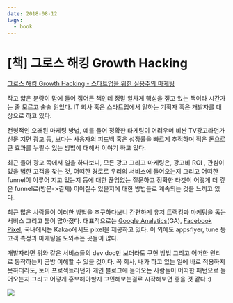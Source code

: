 ```yaml
---
date: 2018-08-12
tags: 
  - book
---
```


# [책] 그로스 해킹 Growth Hacking

[그로스 해킹 Growth Hacking - 스타트업을 위한 실용주의 마케팅](http://book.daum.net/detail/book.do?bookid=KOR9788966189311)

작고 얇은 분량이 맘에 들어 집어든 책인데 정말 알차게 핵심을 짚고 있는 책이라 시간가는 줄 모르고 술술 읽었다. IT 회사 혹은 스타트업에서 일하는 기획자 혹은 개발자를 대상으로 하고 있다. 

전형적인 오래된 마케팅 방법, 예를 들어 정확한 타게팅이 어려우며 비싼 TV광고라던가 신문 지면 광고 등, 보다는 사용자의 피드백 혹은 성장률을 빠르게 추적하며 적은 돈으로 큰 효과를 누릴수 있는 방법에 대해서 이야기 하고 있다. 

최근 들어 광고 쪽에서 일을 하다보니, 모든 광고 그리고 마케팅은, 광고비 ROI , 관심이 있을 법한 고객을 찾는 것, 어떠한 경로로 우리의 서비스에 들어오는지 그리고 어떠한 funnel이 이루어 지고 있는지 등에 대한 끊임없는 질문하고 정확한 타겟이 어떻게 더 깊은 funnel로(방문->결제) 이어질수 있을지에 대한 방법들로 계속되는 것을 느끼고 있다. 

최근 많은 사람들이 이러한 방법을 추구하다보니 간편하게 유저 트랙킹과 마케팅을 돕는 서비스 그리고 툴이 많아졌다. 대표적으로는 [Google Analytics](https://marketingplatform.google.com/about/analytics/)(GA), [Facebook Pixel](https://www.facebook.com/business/learn/facebook-ads-pixel), 국내에서는 Kakao에서도 pixel을 제공하고 있다. 이 외에도 appsflyer, tune 등 고객 측정과 마케팅을 도와주는 곳들이 많다. 

개발자라면 위와 같은 서비스들의 dev doc만 보더라도 구현 방법 그리고 어떠한 원리로 동작하는지 금방 이해할 수 있을 것이다. 꼭 회사, 내가 하고 있는 일에 바로 적용하지 못하더라도, 토이 프로젝트라던가 개인 블로그에 들어오는 사람들이 어떠한 패턴으로 들어오는지 그리고 어떻게 홍보해야할지 고민해보는걸로 시작해보면 좋을 것 같다 :) 

![](@assets/20180812/growthhacking.jpg)


